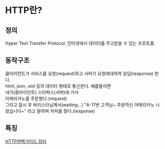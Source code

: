 HTTP란?
============

정의
---
Hyper Text Transfer Protocol.
인터넷에서 데이터를 주고받을 수 있는 프로토콜.

동작구조
---
클라이언트가 서비스를 요청(request)하고 서버가 요청에대하여 응답(response) 한다.  
html, json, xml 등의 데이터 형태로 통신한다. 예를들자면  
내가(클라이언트) 스타벅스(서버)에 가서  
아메리카노를 주문했다.(request)   
그리고 잠시 후 바리스타님께서(waiting...)
"A-17번 고객님~ 주문하신 아메리카노 나왔습니다~" 라고 말하며 커피를 줬다.(response)

특징
--
[HTTP완벽가이드 정리](https://github.com/jsk2606/The-Definitive-Guide-Http)

